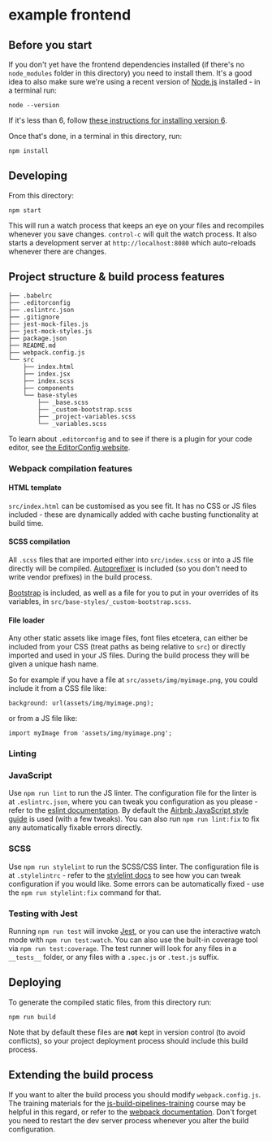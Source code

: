 # example frontend

## Before you start

If you don't yet have the frontend dependencies installed (if there's no
`node_modules` folder in this directory) you need to install them. It's a good
idea to also make sure we're using a recent version of
[Node.js](https://nodejs.org/en/) installed - in a terminal run:

```
node --version
```

If it's less than 6, follow [these instructions for installing version 6](https://nodejs.org/en/download/package-manager/#debian-and-ubuntu-based-linux-distributions).

Once that's done, in a terminal in this directory, run:

```
npm install
```

## Developing

From this directory:

```
npm start
```

This will run a watch process that keeps an eye on your files and recompiles
whenever you save changes. `control-c` will quit the watch process. It also
starts a development server at `http://localhost:8080` which auto-reloads
whenever there are changes.

## Project structure & build process features

```
├── .babelrc
├── .editorconfig
├── .eslintrc.json
├── .gitignore
├── jest-mock-files.js
├── jest-mock-styles.js
├── package.json
├── README.md
├── webpack.config.js
└── src
    ├── index.html
    ├── index.jsx
    ├── index.scss
    ├── components
    └── base-styles
        ├── _base.scss
        ├── _custom-bootstrap.scss
        ├── _project-variables.scss
        └── _variables.scss
```

To learn about `.editorconfig` and to see if there is a plugin for your code
editor, see [the EditorConfig website](http://editorconfig.org/).

### Webpack compilation features

#### HTML template

`src/index.html` can be customised as you see fit. It has no CSS
or JS files included - these are dynamically added with cache busting
functionality at build time.

#### SCSS compilation

All `.scss` files that are imported either into `src/index.scss`
or into a JS file directly will be compiled.
[Autoprefixer](https://github.com/postcss/autoprefixer#autoprefixer-) is
included (so you don't need to write vendor prefixes) in the build process.

[Bootstrap](http://getbootstrap.com/)
is included, as well as a file for you to put in your overrides of its
variables, in `src/base-styles/_custom-bootstrap.scss`.
#### File loader

Any other static assets like image files, font files etcetera, can either be
included from your CSS (treat paths as being relative to `src`)
or directly imported and used in your JS files. During the build process they
will be given a unique hash name.

So for example if you have a file at `src/assets/img/myimage.png`, you could include it from a CSS file like:

```
background: url(assets/img/myimage.png);
```

or from a JS file like:

```
import myImage from 'assets/img/myimage.png';
```

### Linting

### JavaScript

Use `npm run lint` to run the JS linter. The configuration file for the linter
is at `.eslintrc.json`, where you can tweak you configuration as you please -
refer to the [eslint
documentation](https://eslint.org/docs/user-guide/configuring). By default the
[Airbnb JavaScript style guide](https://github.com/airbnb/javascript) is used
(with a few tweaks). You can also run `npm run lint:fix` to fix any
automatically fixable errors directly.

### SCSS

Use `npm run stylelint` to run the SCSS/CSS linter. The configuration file is at
`.stylelintrc` - refer to the [stylelint docs](https://stylelint.io/) to see how
you can tweak configuration if you would like. Some errors can be automatically
fixed - use the `npm run stylelint:fix` command for that.

### Testing with Jest

Running `npm run test` will invoke [Jest](https://facebook.github.io/jest/), or you can
use the interactive watch mode with `npm run test:watch`. You can also use the
built-in coverage tool via `npm run test:coverage`. The test runner will look
for any files in a `__tests__` folder, or any files with a `.spec.js` or
`.test.js` suffix.

## Deploying

To generate the compiled static files, from this directory run:

```
npm run build
```

Note that by default these files are __not__ kept in version control (to avoid
conflicts), so your project deployment process should include this build
process.

## Extending the build process

If you want to alter the build process you should modify `webpack.config.js`.
The training materials for the
[js-build-pipelines-training](https://github.com/jenofdoom/js-build-pipelines-training#webpack)
course may be helpful in this regard, or refer to the [webpack
documentation](https://webpack.js.org/). Don't forget you need to restart the
dev server process whenever you alter the build configuration.
